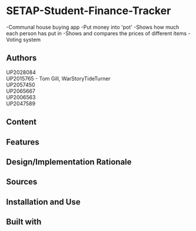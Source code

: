 # SETAP-Student-Finance-Tracker
-Communal house buying app
-Put money into 'pot'
  -Shows how much each person has put in
-Shows and compares the prices of different items
-Voting system

## Authors
UP2028084 <br />
UP2015765 - Tom Gill, WarStoryTideTurner <br />
UP2057450 <br />
UP2065667 <br />
UP2006563 <br />
UP2047589 <br />

## Content


## Features


## Design/Implementation Rationale


## Sources


## Installation and Use


## Built with
